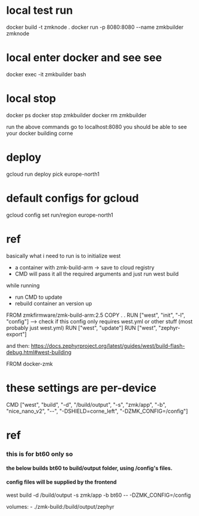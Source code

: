 # local test run

docker build -t zmknode .
docker run -p 8080:8080 --name zmkbuilder zmknode

# local enter docker and see see

docker exec -it zmkbuilder bash

# local stop

docker ps
docker stop zmkbuilder
docker rm zmkbuilder

run the above commands
go to localhost:8080
you should be able to see your docker building corne

# deploy

gcloud run deploy
pick europe-north1

# default configs for gcloud

gcloud config set run/region europe-north1

# ref

basically what i need to run is to initialize west

- a container with zmk-build-arm -> save to cloud registry
- CMD will pass it all the required arguments and just run west build

while running

- run CMD
  to update
- rebuild container an version up

FROM zmkfirmware/zmk-build-arm:2.5
COPY . .
RUN ["west", "init", "-l", "config"] --> check if this config only requires west.yml or other stuff (most probably just west.yml)
RUN ["west", "update"]
RUN ["west", "zephyr-export"]

and then: https://docs.zephyrproject.org/latest/guides/west/build-flash-debug.html#west-building

FROM docker-zmk

# these settings are per-device

CMD ["west", "build", "-d", "/build/output", "-s", "zmk/app", "-b", "nice_nano_v2", "--", "-DSHIELD=corne_left", "-DZMK_CONFIG=/config"]

# ref

### this is for bt60 only so

#### the below builds bt60 to build/output folder, using /config's files.

#### config files will be supplied by the frontend

west build -d /build/output -s zmk/app -b bt60 -- -DZMK_CONFIG=/config

volumes: - ./zmk-build:/build/output/zephyr
